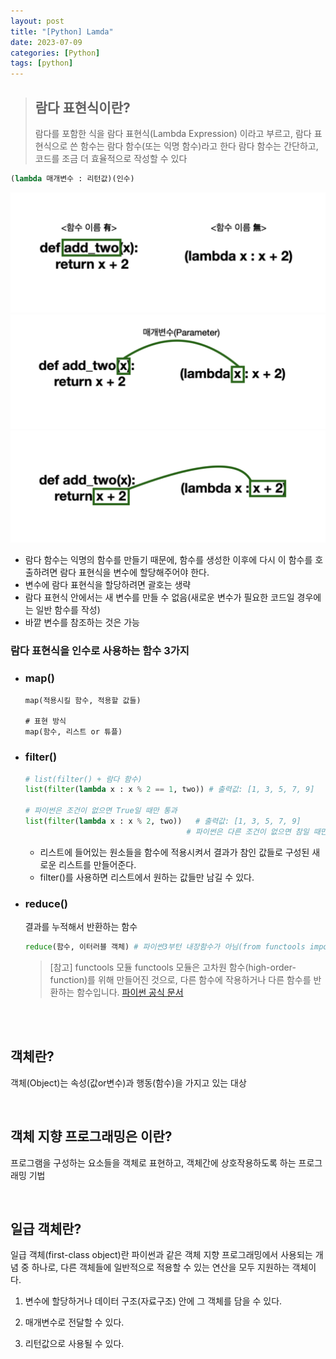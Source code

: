 ```yaml
---
layout: post
title: "[Python] Lamda"
date: 2023-07-09
categories: [Python]
tags: [python]
---
```







> ## 람다 표현식이란?
>  람다를 포함한 식을 람다 표현식(Lambda Expression) 이라고 부르고, 람다 표현식으로 쓴 함수는 람다 함수(또는 익명 함수)라고 한다
>  람다 함수는 간단하고, 코드를 조금 더 효율적으로 작성할 수 있다

````python
(lambda 매개변수 : 리턴값)(인수)
````

<img src="/assets/img/Python/Lamda-FirstClassObject/python_firstclassObject1.png" alt="" width="600">

<img src="/assets/img/Python/Lamda-FirstClassObject/python_firstclassObject2.png" alt="" width="600">

<img src="/assets/img/Python/Lamda-FirstClassObject/python_firstclassObject3.png" alt="" width="600">


- 람다 함수는 익명의 함수를 만들기 때문에, 함수를 생성한 이후에 다시 이 함수를 호출하려면 람다 표현식을 변수에 할당해주어야 한다.
- 변수에 람다 표현식을 할당하려면 괄호는 생략
- 람다 표현식 안에서는 새 변수를 만들 수 없음(새로운 변수가 필요한 코드일 경우에는 일반 함수를 작성)
- 바깥 변수를 참조하는 것은 가능

### 람다 표현식을 인수로 사용하는 함수 3가지

- ### map()
  ````
  map(적용시킬 함수, 적용할 값들)

  # 표현 방식
  map(함수, 리스트 or 튜플)
  ````
- ### filter()

  ```python
  # list(filter() + 람다 함수)
  list(filter(lambda x : x % 2 == 1, two)) # 출력값: [1, 3, 5, 7, 9]

  # 파이썬은 조건이 없으면 True일 때만 통과
  list(filter(lambda x : x % 2, two))   # 출력값: [1, 3, 5, 7, 9]
                                      # 파이썬은 다른 조건이 없으면 참일 때만 통과시키기 때문에 비교 연산자 ==가 없어도 출력
  ```
    - 리스트에 들어있는 원소들을 함수에 적용시켜서 결과가 참인 값들로 구성된 새로운 리스트를 만들어준다.
    - filter()를 사용하면 리스트에서 원하는 값들만 남길 수 있다.
  
- ### reduce()
  결과를 누적해서 반환하는 함수
  ```python
  reduce(함수, 이터러블 객체) # 파이썬3부턴 내장함수가 아님(from functools import reduce 로 실행가능)
  ```
  > [참고] functools 모듈
  > functools 모듈은 고차원 함수(high-order-function)를 위해 만들어진 것으로, 다른 함수에 작용하거나 다른 함수를 반환하는 함수입니다.
  > [파이썬 공식 문서](https://docs.python.org/ko/3/library/functools.html)

<br>
<br>

## 객체란?

객체(Object)는 속성(값or변수)과 행동(함수)을 가지고 있는 대상

<br>

## 객체 지향 프로그래밍은 이란?

프로그램을 구성하는 요소들을 객체로 표현하고, 객체간에 상호작용하도록 하는 프로그래밍 기법

<br>

## 일급 객체란?

일급 객체(first-class object)란 파이썬과 같은 객체 지향 프로그래밍에서 사용되는 개념 중 하나로, 다른 객체들에 일반적으로 적용할 수 있는 연산을 모두 지원하는 객체이다.
1. 변수에 할당하거나 데이터 구조(자료구조) 안에 그 객체를 담을 수 있다.

2. 매개변수로 전달할 수 있다.

3. 리턴값으로 사용될 수 있다.
